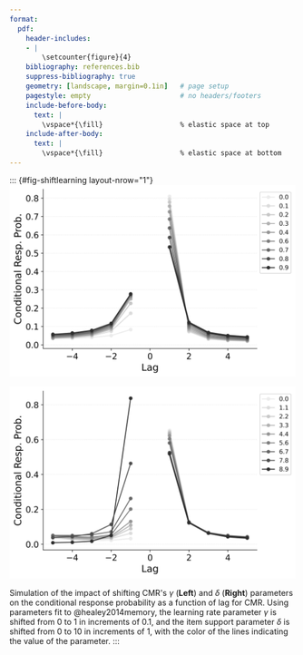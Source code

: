 ```yaml
---
format:
  pdf:
    header-includes:
    - |
        \setcounter{figure}{4}
    bibliography: references.bib
    suppress-bibliography: true
    geometry: [landscape, margin=0.1in]   # page setup
    pagestyle: empty                      # no headers/footers
    include-before-body:
      text: |
        \vspace*{\fill}                   % elastic space at top
    include-after-body:
      text: |
        \vspace*{\fill}                   % elastic space at bottom
---
```


::: {#fig-shiftlearning layout-nrow="1"}
![](../cru_to_cmr/figures/shifting/bw_BaseCMR_Learning_Rate_Parameter_Shifting_crp_HealeyKahana2014.png)
  
![](../cru_to_cmr/figures/shifting/bw_BaseCMR_Item_Support_Parameter_Shifting_crp_HealeyKahana2014.png)

Simulation of the impact of shifting CMR's $\gamma$ (**Left**) and $\delta$ (**Right**) parameters on the conditional response probability as a function of lag for CMR.
Using parameters fit to @healey2014memory, the learning rate parameter $\gamma$ is shifted from 0 to 1 in increments of 0.1, and the item support parameter $\delta$ is shifted from 0 to 10 in increments of 1, with the color of the lines indicating the value of the parameter.
:::

<!-- **Alt Text**.
Two side-by-side line plots show how changing two CMR parameters alters the lag-conditional response probability (lag-CRP). The left plot varies the learning-rate parameter $\gamma$ from 0.0 (light gray) to 0.9 (dark gray / black) in 0.1 steps: larger $\gamma$ sharply boosts the probability of a +1 backward transition (lag –1) while slightly reducing the –3 to –5 lags. The right plot varies the self-support parameter $\delta$ from 0.0 (light gray) to 8.9 (dark gray / black) in unit steps: higher $\delta$ steepens both the forward +1 and backward –1 peaks while depressing longer-lag transitions. Each coloured line therefore traces how strengthening either parameter concentrates recall transitions around neighbouring items, with the legend listing the parameter values.  -->